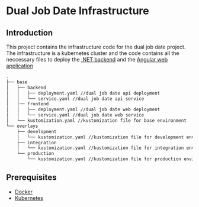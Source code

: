 # Dual Job Date Infrastructure

## Introduction

This project contains the infrastructure code for the dual job date project. The infrastructure is a kubernetes cluster and the code contains all the neccessary files to deploy the [.NET backend](https://github.com/FH-JOANNEUM-MSD/dual-job-date-api) and the [Angular web application](https://github.com/FH-JOANNEUM-MSD/dual-job-date-web)

```bash
.
├── base
│   ├── backend
│   │   ├── deployment.yaml //dual job date api deployment
│   │   └── service.yaml //dual job date api service
│   │── frontend
│   │   ├── deployment.yaml //dual job date web deployment
│   │   └── service.yaml //dual job date web service
│   └── kustomization.yaml //kustomization file for base environment
└── overlays
    ├── development
    │   └── kustomization.yaml //kustomization file for development environment
    ├── integration
    │   └── kustomization.yaml //kustomization file for integration environment
    └── production
        └── kustomization.yaml //kustomization file for production environment


```

## Prerequisites

- [Docker](https://www.docker.com/)
- [Kubernetes](https://kubernetes.io/)
